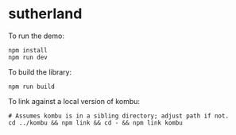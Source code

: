 # sutherland

To run the demo:

```
npm install
npm run dev
```

To build the library:

```
npm run build
```

To link against a local version of kombu:

```
# Assumes kombu is in a sibling directory; adjust path if not.
cd ../kombu && npm link && cd - && npm link kombu
```
